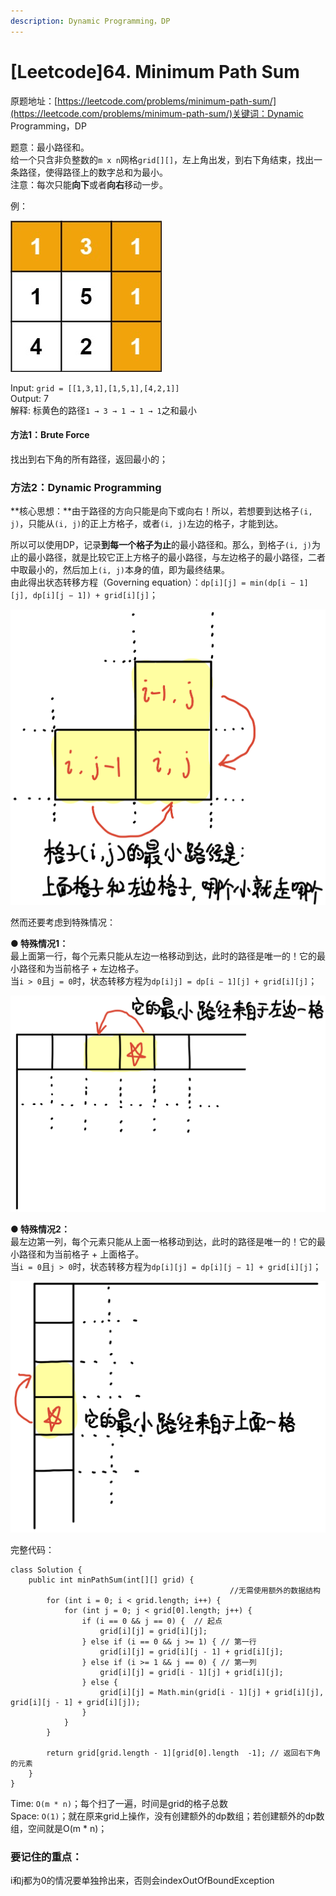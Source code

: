 ```yaml
---
description: Dynamic Programming，DP
---
```


# \[Leetcode\]64. Minimum Path Sum

原题地址：[https://leetcode.com/problems/minimum-path-sum/](https://leetcode.com/problems/minimum-path-sum/)关键词：Dynamic Programming，DP

题意：最小路径和。  
给一个只含非负整数的`m x n`网格`grid[][]`，左上角出发，到右下角结束，找出一条路径，使得路径上的数字总和为最小。  
注意：每次只能**向下**或者**向右**移动一步。

例：

![](../.gitbook/assets/minpath%20%281%29.jpg)

Input: `grid = [[1,3,1],[1,5,1],[4,2,1]]`  
Output: 7  
解释: 标黄色的路径`1 → 3 → 1 → 1 → 1`之和最小



#### 方法1：Brute Force

找出到右下角的所有路径，返回最小的；



### 方法2：Dynamic Programming

**核心思想：**由于路径的方向只能是向下或向右！所以，若想要到达格子`(i, j)`，只能从`(i, j)`的正上方格子，或者`(i, j)`左边的格子，才能到达。

所以可以使用DP，记录**到每一个格子为止**的最小路径和。那么，到格子`(i, j)`为止的最小路径，就是比较它正上方格子的最小路径，与左边格子的最小路径，二者中取最小的，然后加上`(i, j)`本身的值，即为最终结果。  
由此得出状态转移方程（Governing equation）：`dp[i][j] = min(dp[i − 1][j], dp[i][j − 1]) + grid[i][j]`；

![](../.gitbook/assets/img_6468.jpg)



然而还要考虑到特殊情况：

**● 特殊情况1：**  
最上面第一行，每个元素只能从左边一格移动到达，此时的路径是唯一的！它的最小路径和为当前格子 + 左边格子。  
当`i > 0`且`j = 0`时，状态转移方程为`dp[i]j] = dp[i − 1][j] + grid[i][j]`；

![](../.gitbook/assets/img_6469.jpg)

**● 特殊情况2：**  
最左边第一列，每个元素只能从上面一格移动到达，此时的路径是唯一的！它的最小路径和为当前格子 + 上面格子。  
当`i = 0`且`j > 0`时，状态转移方程为`dp[i][j] = dp[i][j − 1] + grid[i][j]`；

![](../.gitbook/assets/img_6470.jpg)



完整代码：

```text
class Solution {
    public int minPathSum(int[][] grid) {
                                                 //无需使用额外的数据结构             
        for (int i = 0; i < grid.length; i++) {
            for (int j = 0; j < grid[0].length; j++) {
                if (i == 0 && j == 0) {  // 起点
                    grid[i][j] = grid[i][j];
                } else if (i == 0 && j >= 1) { // 第一行
                    grid[i][j] = grid[i][j - 1] + grid[i][j];
                } else if (i >= 1 && j == 0) { // 第一列
                    grid[i][j] = grid[i - 1][j] + grid[i][j];
                } else {
                    grid[i][j] = Math.min(grid[i - 1][j] + grid[i][j], grid[i][j - 1] + grid[i][j]);
                }
            }
        }
        
        return grid[grid.length - 1][grid[0].length  -1]; // 返回右下角的元素
    }
}
```

Time: `O(m * n)`；每个扫了一遍，时间是grid的格子总数  
Space: `O(1)`；就在原来grid上操作，没有创建额外的dp数组；若创建额外的dp数组，空间就是O\(m \* n\)；



### 要记住的重点：

i和j都为0的情况要单独拎出来，否则会indexOutOfBoundException





